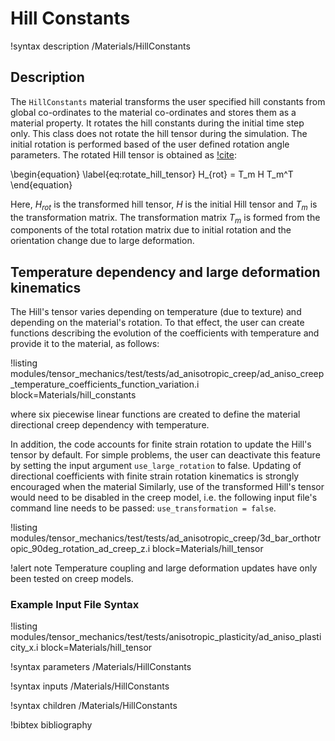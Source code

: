 # Hill Constants

!syntax description /Materials/HillConstants

## Description

The `HillConstants` material transforms the user specified hill constants from global co-ordinates to the material co-ordinates and stores them as a material property. It rotates the hill constants during the initial time step only. This class does not rotate the hill tensor during the simulation.  The initial rotation is performed based of the user defined rotation angle parameters. The rotated Hill tensor is obtained as [!cite](stewart2011anisotropic):

\begin{equation}
\label{eq:rotate_hill_tensor}
  H_{rot} = T_m H T_m^T
\end{equation}

Here, $H_{rot}$ is the transformed hill tensor, $H$ is the initial Hill tensor and $T_m$ is the transformation matrix. The transformation matrix $T_m$ is formed from the components of the total rotation matrix due to initial rotation and the orientation change due to large deformation.

## Temperature dependency and large deformation kinematics

The Hill's tensor varies depending on temperature (due to texture) and depending on the material's rotation. To that effect, the user can create functions describing the evolution of the coefficients with temperature and provide it to the material, as follows:

!listing modules/tensor_mechanics/test/tests/ad_anisotropic_creep/ad_aniso_creep_temperature_coefficients_function_variation.i block=Materials/hill_constants

where six piecewise linear functions are created to define the material directional creep dependency with temperature.

In addition, the code accounts for finite strain rotation to update the Hill's tensor by default. For simple problems, the user can deactivate this feature by setting the input argument `use_large_rotation` to false. Updating of directional coefficients with finite strain rotation kinematics is strongly encouraged when the material Similarly, use of the transformed Hill's tensor would need to be disabled in the creep model, i.e. the following input file's command line needs to be passed: `use_transformation = false`.

!listing modules/tensor_mechanics/test/tests/ad_anisotropic_creep/3d_bar_orthotropic_90deg_rotation_ad_creep_z.i block=Materials/hill_tensor

!alert note
Temperature coupling and large deformation updates have only been tested on creep models.

### Example Input File Syntax

!listing modules/tensor_mechanics/test/tests/anisotropic_plasticity/ad_aniso_plasticity_x.i block=Materials/hill_tensor

!syntax parameters /Materials/HillConstants

!syntax inputs /Materials/HillConstants

!syntax children /Materials/HillConstants

!bibtex bibliography
